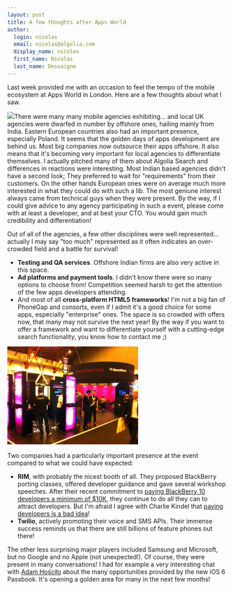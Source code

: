 ```yaml
---
layout: post
title: A few thoughts after Apps World
author:
  login: nicolas
  email: nicolas@algolia.com
  display_name: nicolas
  first_name: Nicolas
  last_name: Dessaigne
---
```


Last week provided me with an occasion to feel the tempo of the mobile
ecosystem at Apps World in London. Here are a few thoughts about what I saw.

![][1]There were many many mobile agencies
exhibiting... and local UK agencies were dwarfed in number by offshore ones,
hailing mainly from India. Eastern European countries also had an important
presence, especially Poland. It seems that the golden days of apps development
are behind us. Most big companies now outsource their apps offshore. It also
means that it's becoming very important for local agencies to differentiate
themselves. I actually pitched many of them about Algolia Search and
differences in reactions were interesting. Most Indian based agencies didn't
have a second look; They preferred to wait for "requirements" from their
customers. On the other hands European ones were on average much more
interested in what they could do with such a lib. The most geniune interest
always came from technical guys when they were present. By the way, if I could
give advice to any agency participating in such a event, please come with at
least a developer, and at best your CTO. You would gain much credibility and
differentiation!

Out of all of the agencies, a few other disciplines were well represented...
actually I may say "too much" represented as it often indicates an over-
crowded field and a battle for survival!

  * **Testing and QA services**. Offshore Indian firms are also very active in this space.
  * **Ad platforms and payment tools**. I didn't know there were so many options to choose from! Competition seemed harsh to get the attention of the few apps developers attending.
  * And most of all **cross-platform HTML5 frameworks**! I'm not a big fan of PhoneGap and consorts, even if I admit it's a good choice for some apps, especially "enterprise" ones. The space is so crowded with offers now, that many may not survive the next year! By the way if you want to offer a framework and want to differentiate yourself with a cutting-edge search functionality, you know how to contact me ;)

![Blackberry at Apps World][2]

Two companies had a particularly important presence at the event compared to
what we could have expected:

  * **RIM**, with probably the nicest booth of all. They proposed BlackBerry porting classes, offered developer guidance and gave several workshop speeches. After their recent commitment to [paying BlackBerry 10 developers a minimum of $10K][3], they continue to do all they can to attract developers. But I'm afraid I agree with Charlie Kindel that [paying developers is a bad idea][4]!
  * **Twilio**, actively promoting their voice and SMS APIs. Their immense success reminds us that there are still billions of feature phones out there!

The other less surprising major players included Samsung and Microsoft, but no
Google and no Apple (not unexpected!). Of course, they were present in many
conversations! I had for example a very interesting chat with [Adam
Hościło][5] about the many opportunities provided by the
new iOS 6 Passbook. It's opening a golden area for many in the next few
months!


[1]: /assets/appsworld-300x224.jpg
[2]: /assets/blackberry-300x224.jpg
[3]: http://devblog.blackberry.com/2012/09/built-for-blackberry-10k-developer-commitment/
[4]: http://ceklog.kindel.com/2012/09/26/paying-developers-is-a-bad-idea/
[5]: http://twistedhq.com

